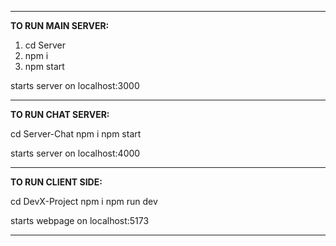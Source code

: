 ---------------------------------
**TO RUN MAIN SERVER:**

1. cd Server
2. npm i
3. npm start

starts server on localhost:3000

---------------------------------
**TO RUN CHAT SERVER:**

cd Server-Chat
npm i
npm start

starts server on localhost:4000

--------------------------------
**TO RUN CLIENT SIDE:**

cd DevX-Project
npm i
npm run dev

starts webpage on localhost:5173

--------------------------------

